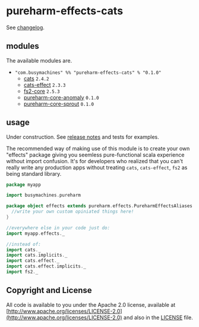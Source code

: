 # pureharm-effects-cats

See [changelog](./CHANGELOG.md).

## modules

The available modules are.

- `"com.busymachines" %% "pureharm-effects-cats" % "0.1.0"`
    - [cats](https://github.com/typelevel/cats/releases) `2.4.2`
    - [cats-effect](https://github.com/typelevel/cats-effect/releases) `2.3.3`
    - [fs2-core](https://github.com/typelevel/fs2/releases) `2.5.3`
    - [pureharm-core-anomaly](https://github.com/busymachines/pureharm-core/releases) `0.1.0`
    - [pureharm-core-sprout](https://github.com/busymachines/pureharm-core/releases) `0.1.0`
## usage

Under construction. See [release notes](https://github.com/busymachines/pureharm-effects-cats/releases) and tests for examples.

The recommended way of making use of this module is to create your own "effects" package giving you seemless pure-functional scala experience without import confusion. It's for developers who realized that you can't really write any production apps without treating `cats`, `cats-effect`, `fs2` as being standard library.

```scala
package myapp

import busymachines.pureharm

package object effects extends pureharm.effects.PureharmEffectsAliases with pureharm.effects.PureharmEffectsImplicits {
  //write your own custom opiniated things here!
}

//everywhere else in your code just do:
import myapp.effects._

//instead of:
import cats._
import cats.implicits._
import cats.effect._
import cats.effect.implicits._
import fs2._
```

## Copyright and License

All code is available to you under the Apache 2.0 license, available
at [http://www.apache.org/licenses/LICENSE-2.0](http://www.apache.org/licenses/LICENSE-2.0) and also in
the [LICENSE](./LICENSE) file.
